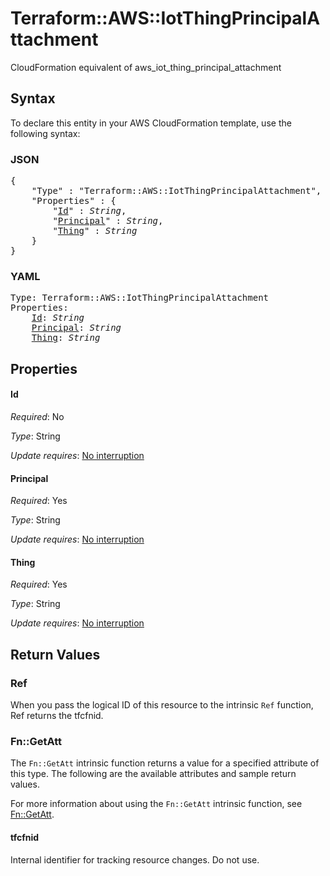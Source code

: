 # Terraform::AWS::IotThingPrincipalAttachment

CloudFormation equivalent of aws_iot_thing_principal_attachment

## Syntax

To declare this entity in your AWS CloudFormation template, use the following syntax:

### JSON

<pre>
{
    "Type" : "Terraform::AWS::IotThingPrincipalAttachment",
    "Properties" : {
        "<a href="#id" title="Id">Id</a>" : <i>String</i>,
        "<a href="#principal" title="Principal">Principal</a>" : <i>String</i>,
        "<a href="#thing" title="Thing">Thing</a>" : <i>String</i>
    }
}
</pre>

### YAML

<pre>
Type: Terraform::AWS::IotThingPrincipalAttachment
Properties:
    <a href="#id" title="Id">Id</a>: <i>String</i>
    <a href="#principal" title="Principal">Principal</a>: <i>String</i>
    <a href="#thing" title="Thing">Thing</a>: <i>String</i>
</pre>

## Properties

#### Id

_Required_: No

_Type_: String

_Update requires_: [No interruption](https://docs.aws.amazon.com/AWSCloudFormation/latest/UserGuide/using-cfn-updating-stacks-update-behaviors.html#update-no-interrupt)

#### Principal

_Required_: Yes

_Type_: String

_Update requires_: [No interruption](https://docs.aws.amazon.com/AWSCloudFormation/latest/UserGuide/using-cfn-updating-stacks-update-behaviors.html#update-no-interrupt)

#### Thing

_Required_: Yes

_Type_: String

_Update requires_: [No interruption](https://docs.aws.amazon.com/AWSCloudFormation/latest/UserGuide/using-cfn-updating-stacks-update-behaviors.html#update-no-interrupt)

## Return Values

### Ref

When you pass the logical ID of this resource to the intrinsic `Ref` function, Ref returns the tfcfnid.

### Fn::GetAtt

The `Fn::GetAtt` intrinsic function returns a value for a specified attribute of this type. The following are the available attributes and sample return values.

For more information about using the `Fn::GetAtt` intrinsic function, see [Fn::GetAtt](https://docs.aws.amazon.com/AWSCloudFormation/latest/UserGuide/intrinsic-function-reference-getatt.html).

#### tfcfnid

Internal identifier for tracking resource changes. Do not use.

